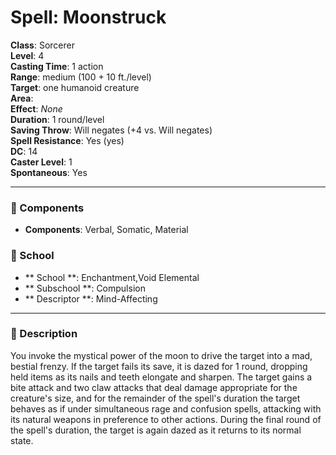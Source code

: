 
# Spell: Moonstruck
**Class**: Sorcerer  
**Level**: 4  
**Casting Time**: 1 action  
**Range**: medium (100 + 10 ft./level)  
**Target**: one humanoid creature  
**Area**:   
**Effect**: _None_  
**Duration**: 1 round/level  
**Saving Throw**: Will negates (+4 vs. Will negates)  
**Spell Resistance**: Yes (yes)  
**DC**: 14  
**Caster Level**: 1  
**Spontaneous**: Yes

---

### 🔮 Components
- **Components**: Verbal, Somatic, Material

### 🏫 School
- ** School **: Enchantment,Void Elemental
- ** Subschool **: Compulsion
- ** Descriptor **: Mind-Affecting
---

### 📜 Description
You invoke the mystical power of the moon to drive the target into a mad, bestial frenzy. If the target fails its save, it is dazed for 1 round, dropping held items as its nails and teeth elongate and sharpen. The target gains a bite attack and two claw attacks that deal damage appropriate for the creature's size, and for the remainder of the spell's duration the target behaves as if under simultaneous rage and confusion spells, attacking with its natural weapons in preference to other actions. During the final round of the spell's duration, the target is again dazed as it returns to its normal state.
